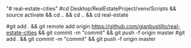 "# real-estate-cities"
#cd Desktop/RealEstateProject/venv/Scripts && source activate && cd .. && cd .. && cd real-estate

#git add . && git remote add origin https://github.com/gianbustillo/real-estate-cities && git commit -m "commit" && git push -f origin master
#git add . && git commit -m "commit" && git push -f origin master 
 